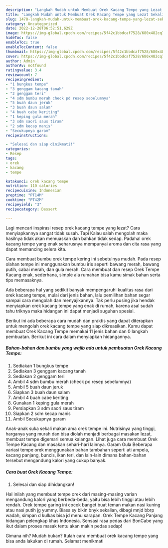 ```yaml
---
description: "Langkah Mudah untuk Membuat Orek Kacang Tempe yang Lezat Sekali"
title: "Langkah Mudah untuk Membuat Orek Kacang Tempe yang Lezat Sekali"
slug: 1478-langkah-mudah-untuk-membuat-orek-kacang-tempe-yang-lezat-sekali
category: Uncategorized
date: 2022-12-28T06:52:51.629Z
image: https://img-global.cpcdn.com/recipes/5f42c1bbdcaf7528/680x482cq70/orek-kacang-tempe-foto-resep-utama.jpg
hideToc: false
enableToc: true
enableTocContent: false
thumbnail: https://img-global.cpcdn.com/recipes/5f42c1bbdcaf7528/680x482cq70/orek-kacang-tempe-foto-resep-utama.jpg
cover: https://img-global.cpcdn.com/recipes/5f42c1bbdcaf7528/680x482cq70/orek-kacang-tempe-foto-resep-utama.jpg
author: Admin
authorAv: notfound
ratingvalue: 3.4
reviewcount: 7
recipeingredient:
- "1 bungkus tempe"
- "3 genggam kacang tanah"
- "2 genggam teri"
- "4 sdm bumbu merah check pd resep sebelumnya"
- "5 buah daun jeruk"
- "3 buah daun salam"
- "4 buah cabe keriting"
- "1 keping gula merah"
- "3 sdm saori saus tiram"
- "2 sdm kecap manis"
- "Secukupnya garam"
recipeinstructions:

- "Selesai dan siap dinikmati!"
categories:
- Resep
tags:
- orek
- kacang
- tempe

katakunci: orek kacang tempe 
nutrition: 110 calories
recipecuisine: Indonesian
preptime: "PT14M"
cooktime: "PT42M"
recipeyield: "3"
recipecategory: Dessert

---
```



Lagi mencari inspirasi resep orek kacang tempe yang lezat? Cara menyiapkannya sangat tidak susah. Tapi Kalau salah mengolah maka hasilnya tidak akan memuaskan dan bahkan tidak sedap. Padahal orek kacang tempe yang enak seharusnya mempunyai aroma dan cita rasa yang dapat memancing selera kita.


Cara membuat bumbu orek tempe kering ini sebetulnya mudah. Pada resep olahan tempe ini menggunakan bumbu iris seperti bawang merah, bawang putih, cabai merah, dan gula merah. Cara membuat dan resep Orek Tempe Kacang enak, sederhana, simple ala rumahan bisa kamu simak bahan serta tips memasaknya.

Ada beberapa hal yang sedikit banyak mempengaruhi kualitas rasa dari orek kacang tempe, mulai dari jenis bahan, lalu pemilihan bahan segar sampai cara mengolah dan menyajikannya. Tak perlu pusing jika hendak menyiapkan orek kacang tempe yang enak di rumah, karena asal sudah tahu triknya maka hidangan ini dapat menjadi suguhan spesial.


Berikut ini ada beberapa cara mudah dan praktis yang dapat diterapkan untuk mengolah orek kacang tempe yang siap dikreasikan. Kamu dapat membuat Orek Kacang Tempe memakai 11 jenis bahan dan 0 langkah pembuatan. Berikut ini cara dalam menyiapkan hidangannya.

<!--inarticleads1-->

##### Bahan-bahan dan bumbu yang wajib ada untuk pembuatan Orek Kacang Tempe:

1. Sediakan 1 bungkus tempe
1. Sediakan 3 genggam kacang tanah
1. Sediakan 2 genggam teri
1. Ambil 4 sdm bumbu merah (check pd resep sebelumnya)
1. Ambil 5 buah daun jeruk
1. Siapkan 3 buah daun salam
1. Ambil 4 buah cabe keriting
1. Gunakan 1 keping gula merah
1. Persiapkan 3 sdm saori saus tiram
1. Siapkan 2 sdm kecap manis
1. Ambil Secukupnya garam


Anak-anak suka sekali makan ama orek tempe ini. Nutrisinya yang tinggi, harganya yang murah dan bisa diolah menjadi berbagai masakan lezat, membuat tempe digemari semua kalangan. Lihat juga cara membuat Orek Tempe Kacang dan masakan sehari-hari lainnya. Garam Gula Beberapa variasi tempe orek menggunakan bahan tambahan seperti ati ampela, kacang panjang, buncis, ikan teri, dan lain-lain dimana bahan-bahan tersebut mengandung kalori yang cukup banyak. 

<!--inarticleads2-->

##### Cara buat Orek Kacang Tempe:


1. Selesai dan siap dihidangkan!

Hal inilah yang membuat tempe orek dari masing-masing varian mengandung kalori yang berbeda-beda, yaitu bisa lebih tinggi atau lebih rendah. Orek tempe garing ini cocok banget buat teman makan nasi kuning atau nasi putih jg yummy. Biasa sy bikin bnyk sekalian, dibagi mnjd bbrp wadah, simpan d kulkas bisa jd menu sarapan. Orek Tempe Kacang Panjang hidangan pelengkap khas Indonesia. Sensasi rasa pedas dari BonCabe yang ikut dalam proses masak tentu akan makin pedas sedap! 

Gimana nih? Mudah bukan? Itulah cara membuat orek kacang tempe yang bisa anda lakukan di rumah. Selamat menikmati
